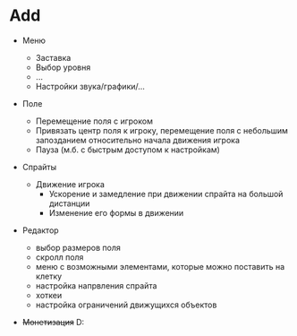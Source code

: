 # Add
- Меню
  - Заставка
  - Выбор уровня
  - ...
  - Настройки звука/графики/...


- Поле
  - Перемещение поля с игроком
  - Привязать центр поля к игроку, перемещение поля с небольшим запозданием относительно начала движения игрока
  - Пауза (м.б. с быстрым доступом к настройкам)

- Спрайты
  - Движение игрока
    - Ускорение и замедление при движении спрайта на большой дистанции
    - Изменение его формы в движении


- Редактор
  - выбор размеров поля
  - скролл поля
  - меню с возможными элементами, которые можно поставить на клетку
  - настройка напрвления спрайта
  - хоткеи
  - настройка ограничений движущихся объектов


- ~~Монетизация~~ D: